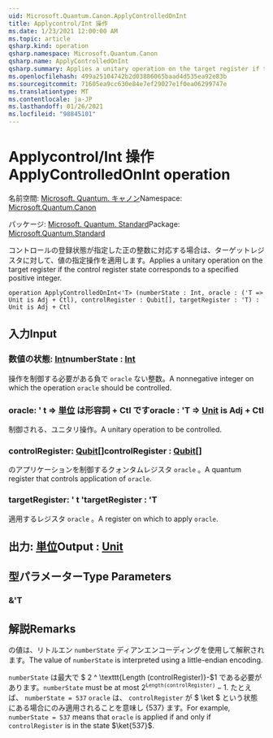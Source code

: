 ```yaml
---
uid: Microsoft.Quantum.Canon.ApplyControlledOnInt
title: Applycontrol/Int 操作
ms.date: 1/23/2021 12:00:00 AM
ms.topic: article
qsharp.kind: operation
qsharp.namespace: Microsoft.Quantum.Canon
qsharp.name: ApplyControlledOnInt
qsharp.summary: Applies a unitary operation on the target register if the control register state corresponds to a specified positive integer.
ms.openlocfilehash: 499a25104742b2d03886065baad4d535ea92e83b
ms.sourcegitcommit: 71605ea9cc630e84e7ef29027e1f0ea06299747e
ms.translationtype: MT
ms.contentlocale: ja-JP
ms.lasthandoff: 01/26/2021
ms.locfileid: "98845101"
---
```

# <a name="applycontrolledonint-operation"></a><span data-ttu-id="3703f-102">Applycontrol/Int 操作</span><span class="sxs-lookup"><span data-stu-id="3703f-102">ApplyControlledOnInt operation</span></span>

<span data-ttu-id="3703f-103">名前空間: [Microsoft. Quantum. キャノン](xref:Microsoft.Quantum.Canon)</span><span class="sxs-lookup"><span data-stu-id="3703f-103">Namespace: [Microsoft.Quantum.Canon](xref:Microsoft.Quantum.Canon)</span></span>

<span data-ttu-id="3703f-104">パッケージ: [Microsoft. Quantum. Standard](https://nuget.org/packages/Microsoft.Quantum.Standard)</span><span class="sxs-lookup"><span data-stu-id="3703f-104">Package: [Microsoft.Quantum.Standard](https://nuget.org/packages/Microsoft.Quantum.Standard)</span></span>


<span data-ttu-id="3703f-105">コントロールの登録状態が指定した正の整数に対応する場合は、ターゲットレジスタに対して、値の指定操作を適用します。</span><span class="sxs-lookup"><span data-stu-id="3703f-105">Applies a unitary operation on the target register if the control register state corresponds to a specified positive integer.</span></span>

```qsharp
operation ApplyControlledOnInt<'T> (numberState : Int, oracle : ('T => Unit is Adj + Ctl), controlRegister : Qubit[], targetRegister : 'T) : Unit is Adj + Ctl
```


## <a name="input"></a><span data-ttu-id="3703f-106">入力</span><span class="sxs-lookup"><span data-stu-id="3703f-106">Input</span></span>

### <a name="numberstate--int"></a><span data-ttu-id="3703f-107">数値の状態: [Int](xref:microsoft.quantum.lang-ref.int)</span><span class="sxs-lookup"><span data-stu-id="3703f-107">numberState : [Int](xref:microsoft.quantum.lang-ref.int)</span></span>

<span data-ttu-id="3703f-108">操作を制御する必要がある負で `oracle` ない整数。</span><span class="sxs-lookup"><span data-stu-id="3703f-108">A nonnegative integer on which the operation `oracle` should be controlled.</span></span>


### <a name="oracle--t--unit--is-adj--ctl"></a><span data-ttu-id="3703f-109">oracle: ' t => [単位](xref:microsoft.quantum.lang-ref.unit)  は形容詞 + Ctl です</span><span class="sxs-lookup"><span data-stu-id="3703f-109">oracle : 'T => [Unit](xref:microsoft.quantum.lang-ref.unit)  is Adj + Ctl</span></span>

<span data-ttu-id="3703f-110">制御される、ユニタリ操作。</span><span class="sxs-lookup"><span data-stu-id="3703f-110">A unitary operation to be controlled.</span></span>


### <a name="controlregister--qubit"></a><span data-ttu-id="3703f-111">controlRegister: [Qubit](xref:microsoft.quantum.lang-ref.qubit)[]</span><span class="sxs-lookup"><span data-stu-id="3703f-111">controlRegister : [Qubit](xref:microsoft.quantum.lang-ref.qubit)[]</span></span>

<span data-ttu-id="3703f-112">のアプリケーションを制御するクォンタムレジスタ `oracle` 。</span><span class="sxs-lookup"><span data-stu-id="3703f-112">A quantum register that controls application of `oracle`.</span></span>


### <a name="targetregister--t"></a><span data-ttu-id="3703f-113">targetRegister: ' t '</span><span class="sxs-lookup"><span data-stu-id="3703f-113">targetRegister : 'T</span></span>

<span data-ttu-id="3703f-114">適用するレジスタ `oracle` 。</span><span class="sxs-lookup"><span data-stu-id="3703f-114">A register on which to apply `oracle`.</span></span>



## <a name="output--unit"></a><span data-ttu-id="3703f-115">出力: [単位](xref:microsoft.quantum.lang-ref.unit)</span><span class="sxs-lookup"><span data-stu-id="3703f-115">Output : [Unit](xref:microsoft.quantum.lang-ref.unit)</span></span>



## <a name="type-parameters"></a><span data-ttu-id="3703f-116">型パラメーター</span><span class="sxs-lookup"><span data-stu-id="3703f-116">Type Parameters</span></span>

### <a name="t"></a><span data-ttu-id="3703f-117">&</span><span class="sxs-lookup"><span data-stu-id="3703f-117">'T</span></span>



## <a name="remarks"></a><span data-ttu-id="3703f-118">解説</span><span class="sxs-lookup"><span data-stu-id="3703f-118">Remarks</span></span>

<span data-ttu-id="3703f-119">の値は、リトルエン `numberState` ディアンエンコーディングを使用して解釈されます。</span><span class="sxs-lookup"><span data-stu-id="3703f-119">The value of `numberState` is interpreted using a little-endian encoding.</span></span>

<span data-ttu-id="3703f-120">`numberState` は最大で $ 2 ^ \texttt{Length (controlRegister)}-$1 である必要があります。</span><span class="sxs-lookup"><span data-stu-id="3703f-120">`numberState` must be at most $2^\texttt{Length(controlRegister)} - 1$.</span></span>
<span data-ttu-id="3703f-121">たとえば、 `numberState = 537` `oracle` は、 `controlRegister` が $ \ket $ という状態にある場合にのみ適用されることを意味し {537} ます。</span><span class="sxs-lookup"><span data-stu-id="3703f-121">For example, `numberState = 537` means that `oracle` is applied if and only if `controlRegister` is in the state $\ket{537}$.</span></span>